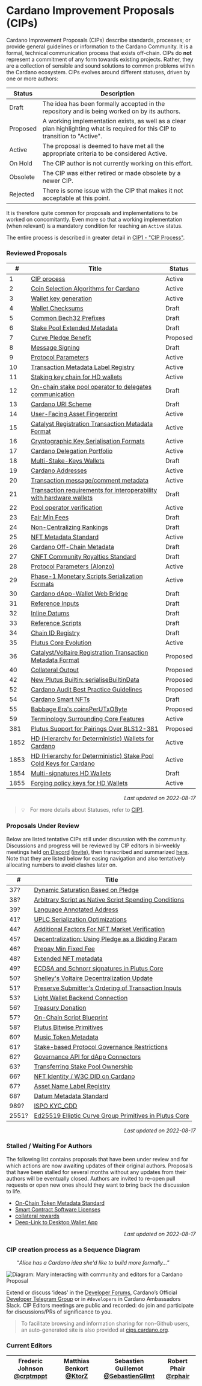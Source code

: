 # Cardano Improvement Proposals (CIPs)

Cardano Improvement Proposals (CIPs) describe standards, processes; or provide general guidelines or information to the Cardano Community. It is a formal, technical communication process that exists off-chain. CIPs do **not** represent a commitment of any form towards existing projects. Rather, they are a collection of sensible and sound solutions to common problems within the Cardano ecosystem. CIPs evolves around different statuses, driven by one or more authors:

| Status   | Description                                                                                                                    |
| ---      | ---                                                                                                                            |
| Draft    | The idea has been formally accepted in the repository and is being worked on by its authors.                                   |
| Proposed | A working implementation exists, as well as a clear plan highlighting what is required for this CIP to transition to "Active". |
| Active   | The proposal is deemed to have met all the appropriate criteria to be considered Active.                                       |
| On Hold  | The CIP author is not currently working on this effort.                                                                        |
| Obsolete | The CIP was either retired or made obsolete by a newer CIP.                                                                    |
| Rejected | There is some issue with the CIP that makes it not acceptable at this point.                                                   |

It is therefore quite common for proposals and implementations to be worked on concomitantly. Even more so that a working implementation (when relevant) is a mandatory condition for reaching an `Active` status. 

The entire process is described in greater detail in [CIP1 - "CIP Process"](./CIP-0001).

### Reviewed Proposals 

| # | Title | Status | 
| --- | --- | --- |
| 1 | [CIP process](./CIP-0001/) | Active |
| 2 | [Coin Selection Algorithms for Cardano](./CIP-0002/) | Active |
| 3 | [Wallet key generation](./CIP-0003/) | Active |
| 4 | [Wallet Checksums](./CIP-0004/) | Draft |
| 5 | [Common Bech32 Prefixes](./CIP-0005/) | Draft |
| 6 | [Stake Pool Extended Metadata](./CIP-0006/) | Draft |
| 7 | [Curve Pledge Benefit](./CIP-0007/) | Proposed |
| 8 | [Message Signing](./CIP-0008/) | Draft |
| 9 | [Protocol Parameters](./CIP-0009/) | Active |
| 10 | [Transaction Metadata Label Registry](./CIP-0010/) | Active |
| 11 | [Staking key chain for HD wallets](./CIP-0011/) | Active |
| 12 | [On-chain stake pool operator to delegates communication](./CIP-0012/) | Draft |
| 13 | [Cardano URI Scheme](./CIP-0013/) | Draft |
| 14 | [User-Facing Asset Fingerprint](./CIP-0014/) | Active |
| 15 | [Catalyst Registration Transaction Metadata Format](./CIP-0015/) | Active |
| 16 | [Cryptographic Key Serialisation Formats](./CIP-0016/) | Active |
| 17 | [Cardano Delegation Portfolio](./CIP-0017/) | Active |
| 18 | [Multi-Stake-Keys Wallets](./CIP-0018/) | Draft |
| 19 | [Cardano Addresses](./CIP-0019/) | Active |
| 20 | [Transaction message/comment metadata](./CIP-0020/) | Active |
| 21 | [Transaction requirements for interoperability with hardware wallets](./CIP-0021/) | Draft |
| 22 | [Pool operator verification](./CIP-0022/) | Active |
| 23 | [Fair Min Fees](./CIP-0023/) | Draft |
| 24 | [Non-Centralizing Rankings](./CIP-0024/) | Draft |
| 25 | [NFT Metadata Standard](./CIP-0025/) | Active |
| 26 | [Cardano Off-Chain Metadata](./CIP-0026/) | Draft |
| 27 | [CNFT Community Royalties Standard](./CIP-0027/) | Draft |
| 28 | [Protocol Parameters (Alonzo)](./CIP-0028/) | Active |
| 29 | [Phase-1 Monetary Scripts Serialization Formats](./CIP-0029/) | Active |
| 30 | [Cardano dApp-Wallet Web Bridge](./CIP-0030/) | Draft |
| 31 | [Reference Inputs](./CIP-0031/) | Draft |
| 32 | [Inline Datums](./CIP-0032/) | Draft |
| 33 | [Reference Scripts](./CIP-0033/) | Draft |
| 34 | [Chain ID Registry](./CIP-0034/) | Draft |
| 35 | [Plutus Core Evolution](./CIP-0035) | Active |
| 36 | [Catalyst/Voltaire Registration Transaction Metadata Format](./CIP-0036) | Proposed | 
| 40 | [Collateral Output](./CIP-0040) | Proposed | 
| 42 | [New Plutus Builtin: serialiseBuiltinData](./CIP-0042) | Proposed |
| 52 | [Cardano Audit Best Practice Guidelines](./CIP-0052) | Proposed |
| 54 | [Cardano Smart NFTs](./CIP-0054) | Draft |
| 55 | [Babbage Era's coinsPerUTxOByte](./CIP-0055) | Proposed |
| 59 | [Terminology Surrounding Core Features](./CIP-0059) | Active |
| 381 | [Plutus Support for Pairings Over BLS12-381](./CIP-0381) | Proposed |
| 1852 | [HD (Hierarchy for Deterministic) Wallets for Cardano](./CIP-1852/) | Active |
| 1853 | [HD (Hierarchy for Deterministic) Stake Pool Cold Keys for Cardano](./CIP-1853/) | Active |
| 1854 | [Multi-signatures HD Wallets](./CIP-1854/) | Draft |
| 1855 | [Forging policy keys for HD Wallets](./CIP-1855/) | Active |

<p align="right"><i>Last updated on 2022-08-17</i></p>

> 💡 For more details about Statuses, refer to [CIP1](./CIP-0001).

### Proposals Under Review

Below are listed tentative CIPs still under discussion with the community. Discussions and progress will be reviewed by CIP editors in bi-weekly meetings held [on Discord](https://discord.com/channels/971785110770831360/973185848759701504) ([invite](https://discord.gg/qd6jE9Xj)), then transcribed and summarized [here](https://github.com/cardano-foundation/CIPs/tree/master/BiweeklyMeetings). Note that they are listed below for easing navigation and also tentatively allocating numbers to avoid clashes later on.

| **#** | **Title** | 
| --- | --- |
| 37? | [Dynamic Saturation Based on Pledge](https://github.com/cardano-foundation/CIPs/pull/163) |
| 38? | [Arbitrary Script as Native Script Spending Conditions](https://github.com/cardano-foundation/CIPs/pull/309)
| 39? | [Language Annotated Address](https://github.com/cardano-foundation/CIPs/pull/310) | 
| 41? | [UPLC Serialization Optimizations](https://github.com/cardano-foundation/CIPs/pull/314/files) | 
| 44? | [Additional Factors For NFT Market Verification](https://github.com/cardano-foundation/CIPs/pull/226) |
| 45? | [Decentralization: Using Pledge as a Bidding Param](https://github.com/cardano-foundation/CIPs/pull/229) |
| 46? | [Prepay Min Fixed Fee](https://github.com/cardano-foundation/CIPs/pull/190) |
| 48? | [Extended NFT metadata](https://github.com/cardano-foundation/CIPs/pull/249) |
| 49? | [ECDSA and Schnorr signatures in Plutus Core](https://github.com/cardano-foundation/CIPs/pull/250) |
| 50? | [Shelley's Voltaire Decentralization Update](https://github.com/cardano-foundation/CIPs/pull/242) |
| 51? | [Preserve Submitter's Ordering of Transaction Inputs](https://github.com/cardano-foundation/CIPs/pull/231) |
| 53? | [Light Wallet Backend Connection](https://github.com/cardano-foundation/CIPs/pull/254) |
| 56? | [Treasury Donation](https://github.com/cardano-foundation/CIPs/pull/269) |
| 57? | [On-Chain Script Blueprint](https://github.com/cardano-foundation/CIPs/pull/258) |
| 58? | [Plutus Bitwise Primitives](https://github.com/cardano-foundation/CIPs/pull/268) |
| 60? | [Music Token Metadata](https://github.com/cardano-foundation/CIPs/pull/307) |
| 61? | [Stake-based Protocol Governance Restrictions](https://github.com/cardano-foundation/CIPs/pull/284)
| 62? | [Governance API for dApp Connectors](https://github.com/cardano-foundation/CIPs/pull/296) |
| 63? | [Transferring Stake Pool Ownership](https://github.com/cardano-foundation/CIPs/pull/276) | 
| 66? | [NFT Identity / W3C DID on Cardano](https://github.com/cardano-foundation/CIPs/pull/294) | 
| 67? | [Asset Name Label Registry](https://github.com/cardano-foundation/CIPs/pull/298) |
| 68? | [Datum Metadata Standard](https://github.com/cardano-foundation/CIPs/pull/299) |
| 989? | [ISPO KYC_CDD](https://github.com/cardano-foundation/CIPs/pull/241) |
| 2551? | [Ed25519 Elliptic Curve Group Primitives in Plutus Core](https://github.com/cardano-foundation/CIPs/pull/308) |

<p align="right"><i>Last updated on 2022-08-17</i></p>

### Stalled / Waiting For Authors

The following list contains proposals that have been under review and for which actions are now awaiting updates of their original authors. Proposals that have been stalled for several months without any updates from their authors will be eventually closed. Authors are invited to re-open pull requests or open new ones should they want to bring back the discussion to life. 

- [On-Chain Token Metadata Standard](https://github.com/cardano-foundation/CIPs/pull/137)
- [Smart Contract Software Licenses](https://github.com/cardano-foundation/CIPs/pull/185)
- [collateral rewards](https://github.com/cardano-foundation/cips/pull/217)
- [Deep-Link to Desktop Wallet App](https://github.com/cardano-foundation/CIPs/pull/234)

<p align="right"><i>Last updated on 2022-08-17</i></p>

### CIP creation process as a Sequence Diagram

  “_Alice has a Cardano idea she'd like to build more formally…_”

![Diagram: Mary interacting with community and editors for a Cardano Proposal](https://raw.githubusercontent.com/cardano-foundation/CIPs/master/BiweeklyMeetings/sequence_diagram.png "sequence_diagram.png")

Extend or discuss ‘ideas’ in the [Developer Forums](https://forum.cardano.org/c/developers/cips/122), Cardano’s Official [Developer Telegram Group](https://t.me/CardanoDevelopersOfficial) or in `#developers` in Cardano Ambassadors Slack.
CIP Editors meetings are public and recorded: do join and participate for discussions/PRs of significance to you.

> To facilitate browsing and information sharing for non-Github users, an auto-generated site is also provided at [cips.cardano.org](https://cips.cardano.org/).

### Current Editors

| Frederic Johnson <br/> [@crptmppt][] | Matthias Benkort <br/> [@KtorZ][] | Sebastien Guillemot <br/> [@SebastienGllmt][] | Robert Phair <br/> [@rphair][] |
| ---                                  | ---                               | ---                                           | ---                            |

[@crptmppt]: https://github.com/crptmppt
[@KtorZ]: https://github.com/KtorZ
[@SebastienGllmt]: https://github.com/SebastienGllmt
[@rphair]: https://github.com/rphair
